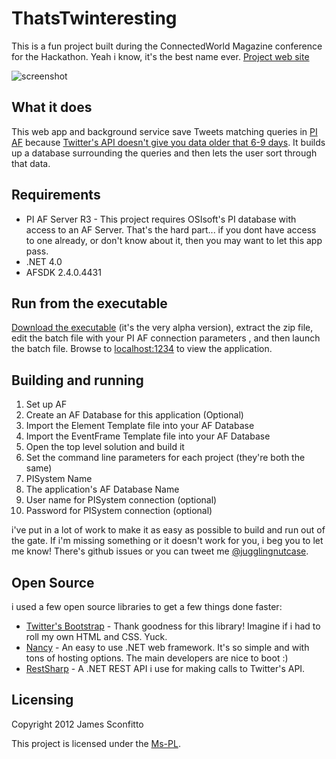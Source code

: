# ThatsTwinteresting

This is a fun project built during the ConnectedWorld Magazine conference for the Hackathon. Yeah i know, it's the best name ever.
[Project web site](http://jugglingnutcase.github.com/ThatsTwinteresting)

![screenshot](https://github.com/jugglingnutcase/ThatsTwinteresting/raw/gh-pages/images/KatieTweets.png)

## What it does

This web app and background service save Tweets matching queries in [PI AF](http://www.osisoft.com/software-support/what-is-pi/What_Is_PI.aspx) because [Twitter's API doesn't give you data older that 6-9 days](https://dev.twitter.com/docs/using-search). It builds up a database surrounding the queries and then lets the user sort through that data.

## Requirements

* PI AF Server R3 - This project requires OSIsoft's PI database with access to an AF Server. That's the hard part... if you dont have access to one already, or don't know about it, then you may want to let this app pass.
* .NET 4.0
* AFSDK 2.4.0.4431

## Run from the executable

[Download the executable](https://github.com/downloads/jugglingnutcase/ThatsTwinteresting/Twinteresting-alpha.zip) (it's the very alpha version), extract the zip file, edit the batch file with your PI AF connection parameters , and then launch the batch file. Browse to [localhost:1234](http://localhost:1234) to view the application.

## Building and running

1. Set up AF
  1. Create an AF Database for this application (Optional)
  1. Import the Element Template file into your AF Database
  2. Import the EventFrame Template file into your AF Database
2. Open the top level solution and build it
3. Set the command line parameters for each project (they're both the same)
  1. PISystem Name
  2. The application's AF Database Name
  3. User name for PISystem connection (optional)
  4. Password for PISystem connection (optional)

i've put in a lot of work to make it as easy as possible to build and run out of the gate. If i'm missing something or it doesn't work for you, i beg you to let me know! There's github issues or you can tweet me [@jugglingnutcase](https://twitter.com/jugglingnutcase).

## Open Source

i used a few open source libraries to get a few things done faster:
* [Twitter's Bootstrap](http://twitter.github.com/bootstrap) - Thank goodness for this library! Imagine if i had to roll my own HTML and CSS. Yuck.
* [Nancy](http://nancyfx.org) - An easy to use .NET web framework. It's so simple and with tons of hosting options. The main developers are nice to boot :)
* [RestSharp](http://restsharp.org/) - A .NET REST API i use for making calls to Twitter's API.

## Licensing

Copyright 2012 James Sconfitto

This project is licensed under the [Ms-PL](https://github.com/jugglingnutcase/ThatsTwinteresting/blob/master/license).
